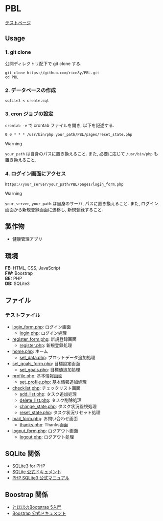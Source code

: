 # PBL

[テストページ](https://sshg.cs.ehime-u.ac.jp/~j496yone/pblone/test/login_form.php)

## Usage

### 1. git clone

公開ディレクトリ配下で git clone する.

```git
git clone https://github.com/rice8y/PBL.git
cd PBL
```

### 2. データベースの作成

```git
sqlite3 < create.sql
```

### 3. cron ジョブの設定

`crontab -e` で crontab ファイルを開き, 以下を記述する.

```git
0 0 * * * /usr/bin/php your_path/PBL/pages/reset_state.php
```

>[!WARNING]
>`your_path` は自身のパスに置き換えること. また, 必要に応じて `/usr/bin/php` も置き換えること.

### 4. ログイン画面にアクセス

```git
https://your_server/your_path/PBL/pages/login_form.php
```

>[!WARNING]
>`your_server`, `your_path` は自身のサーバ, パスに置き換えること. また, ログイン画面から新規登録画面に遷移し, 新規登録すること.

## 製作物

- 健康管理アプリ

## 環境

**FE:** HTML, CSS, JavaScript  
**FW:** Boostrap  
**BE:** PHP  
**DB:** SQLite3

## ファイル

### テストファイル

- [login_form.php](pages/login_form.php): ログイン画面
  - [login.php](pages/login.php): ログイン処理
- [register_form.php](pages/register_form.php): 新規登録画面
  - [register.php](pages/register.php): 新規登録処理
- [home.php](pages/home.php): ホーム
  - [set_data.php](pages/set_data.php): プロットデータ追加処理
- [set_goals_form.php](pages/set_goals_form.php): 目標設定画面
  - [set_goals.php](pages/set_goals.php): 目標値追加処理
- [profile.php](pages/profile.php): 基本情報画面
  - [set_profile.php](pages/set_profile.php): 基本情報追加処理
- [checklist.php](pages/checklist.php): チェックリスト画面
  - [add_list.php](pages/add_list.php): タスク追加処理
  - [delete_list.php](pages/delete_list.php): タスク削除処理
  - [change_state.php](pages/change_state.php): タスク状況監視処理
  - [reset_state.php](pages/reset_state.php): タスク状況リセット処理
- [mail_form.php](pages/mail_form.php): お問い合わせ画面
  - [thanks.php](pages/thanks.php): Thanks画面
- [logout_form.php](pages/logout_form.php): ログアウト画面
  - [logout.php](pages/logout.php): ログアウト処理

## SQLite 関係

- [SQLite3 for PHP](https://rice8y.github.io/sqlite3/)
- [SQLite 公式ドキュメント](https://www.sqlite.org/docs.html)
- [PHP SQLite3 公式マニュアル](https://www.php.net/manual/ja/class.sqlite3.php)

## Boostrap 関係

- [とほほのBootstrap 5入門](https://www.tohoho-web.com/bootstrap5/index.html)
- [Boostrap 公式ドキュメント](https://getbootstrap.jp/docs/5.3/getting-started/introduction/)
  